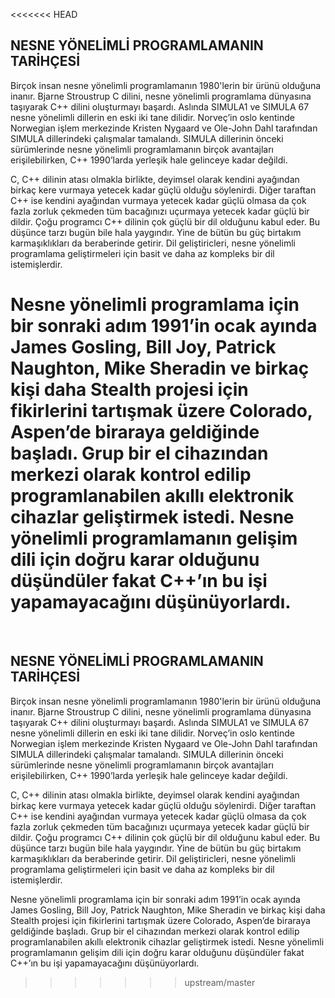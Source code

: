 <<<<<<< HEAD
﻿

## NESNE YÖNELİMLİ PROGRAMLAMANIN TARİHÇESİ


Birçok insan nesne yönelimli programlamanın 1980'lerin bir ürünü olduğuna inanır. Bjarne Stroustrup C dilini, nesne yönelimli programlama dünyasına taşıyarak C++ dilini oluşturmayı başardı. Aslında SIMULA1 ve SIMULA 67 nesne yönelimli dillerin en eski iki tane dilidir. Norveç’in oslo kentinde Norwegian işlem merkezinde Kristen Nygaard ve Ole-John Dahl tarafından SIMULA dillerindeki çalışmalar tamalandı. SIMULA dillerinin önceki sürümlerinde nesne yönelimli programlamanın birçok avantajları erişilebilirken, C++ 1990’larda yerleşik hale gelinceye kadar değildi.

C, C++ dilinin atası olmakla birlikte, deyimsel olarak kendini ayağından birkaç kere vurmaya yetecek kadar güçlü olduğu söylenirdi. Diğer taraftan C++ ise kendini ayağından vurmaya yetecek kadar güçlü olmasa da çok fazla zorluk çekmeden tüm bacağınızı uçurmaya yetecek kadar güçlü bir dildir. Çoğu programcı C++ dilinin çok güçlü bir dil olduğunu kabul eder. Bu düşünce tarzı bugün bile hala yaygındır. Yine de bütün bu güç birtakım karmaşıklıkları da beraberinde getirir. Dil geliştiricleri, nesne yönelimli programlama geliştirmeleri için basit ve daha az kompleks bir dil istemişlerdir.

Nesne yönelimli programlama için bir sonraki adım 1991’in ocak ayında James Gosling, Bill Joy, Patrick Naughton, Mike Sheradin ve birkaç kişi daha Stealth projesi için fikirlerini tartışmak üzere Colorado, Aspen’de biraraya geldiğinde başladı. Grup bir el cihazından merkezi olarak kontrol edilip programlanabilen akıllı elektronik cihazlar geliştirmek istedi. Nesne yönelimli programlamanın gelişim dili için doğru karar olduğunu düşündüler fakat C++’ın bu işi yapamayacağını düşünüyorlardı.
=======
﻿

## NESNE YÖNELİMLİ PROGRAMLAMANIN TARİHÇESİ


Birçok insan nesne yönelimli programlamanın 1980'lerin bir ürünü olduğuna inanır. Bjarne Stroustrup C dilini, nesne yönelimli programlama dünyasına taşıyarak C++ dilini oluşturmayı başardı. Aslında SIMULA1 ve SIMULA 67 nesne yönelimli dillerin en eski iki tane dilidir. Norveç’in oslo kentinde Norwegian işlem merkezinde Kristen Nygaard ve Ole-John Dahl tarafından SIMULA dillerindeki çalışmalar tamalandı. SIMULA dillerinin önceki sürümlerinde nesne yönelimli programlamanın birçok avantajları erişilebilirken, C++ 1990’larda yerleşik hale gelinceye kadar değildi.

C, C++ dilinin atası olmakla birlikte, deyimsel olarak kendini ayağından birkaç kere vurmaya yetecek kadar güçlü olduğu söylenirdi. Diğer taraftan C++ ise kendini ayağından vurmaya yetecek kadar güçlü olmasa da çok fazla zorluk çekmeden tüm bacağınızı uçurmaya yetecek kadar güçlü bir dildir. Çoğu programcı C++ dilinin çok güçlü bir dil olduğunu kabul eder. Bu düşünce tarzı bugün bile hala yaygındır. Yine de bütün bu güç birtakım karmaşıklıkları da beraberinde getirir. Dil geliştiricleri, nesne yönelimli programlama geliştirmeleri için basit ve daha az kompleks bir dil istemişlerdir.

Nesne yönelimli programlama için bir sonraki adım 1991’in ocak ayında James Gosling, Bill Joy, Patrick Naughton, Mike Sheradin ve birkaç kişi daha Stealth projesi için fikirlerini tartışmak üzere Colorado, Aspen’de biraraya geldiğinde başladı. Grup bir el cihazından merkezi olarak kontrol edilip programlanabilen akıllı elektronik cihazlar geliştirmek istedi. Nesne yönelimli programlamanın gelişim dili için doğru karar olduğunu düşündüler fakat C++’ın bu işi yapamayacağını düşünüyorlardı.
>>>>>>> upstream/master
